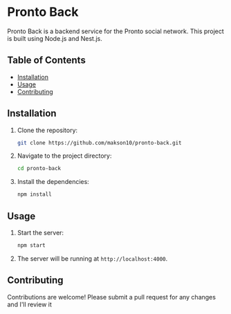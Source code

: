 # Pronto Back

Pronto Back is a backend service for the Pronto social network. This project is built using Node.js and Nest.js.

## Table of Contents

- [Installation](#installation)
- [Usage](#usage)
- [Contributing](#contributing)

## Installation

1. Clone the repository:
   ```sh
   git clone https://github.com/makson10/pronto-back.git
   ```
2. Navigate to the project directory:
   ```sh
   cd pronto-back
   ```
3. Install the dependencies:
   ```sh
   npm install
   ```

## Usage

1. Start the server:
   ```sh
   npm start
   ```
2. The server will be running at `http://localhost:4000`.

## Contributing

Contributions are welcome! Please submit a pull request for any changes and I'll review it
